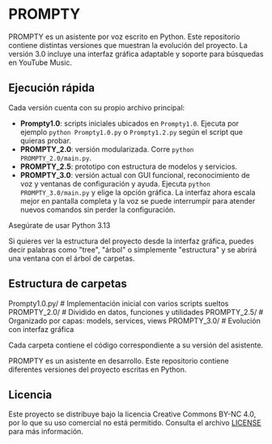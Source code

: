 # PROMPTY

PROMPTY es un asistente por voz escrito en Python. Este repositorio contiene distintas versiones que muestran la evolución del proyecto. La versión 3.0 incluye una interfaz gráfica adaptable y soporte para búsquedas en YouTube Music.

## Ejecución rápida

Cada versión cuenta con su propio archivo principal:

- **Prompty1.0**: scripts iniciales ubicados en `Prompty1.0`. Ejecuta por ejemplo `python Prompty1.0.py` o `Prompty1.2.py` según el script que quieras probar.
- **PROMPTY_2.0**: versión modularizada. Corre `python PROMPTY_2.0/main.py`.
- **PROMPTY_2.5**: prototipo con estructura de modelos y servicios.
- **PROMPTY_3.0**: versión actual con GUI funcional, reconocimiento de voz y ventanas de configuración y ayuda. Ejecuta `python PROMPTY_3.0/main.py` y elige la opción gráfica. La interfaz ahora escala mejor en pantalla completa y la voz se puede interrumpir para atender nuevos comandos sin perder la configuración.

Asegúrate de usar Python 3.13

Si quieres ver la estructura del proyecto desde la interfaz gráfica, puedes decir palabras como "tree", "árbol" o simplemente "estructura" y se abrirá una ventana con el árbol de carpetas.

## Estructura de carpetas
Prompty1.0.py/ # Implementación inicial con varios scripts sueltos
PROMPTY_2.0/ # Dividido en datos, funciones y utilidades
PROMPTY_2.5/ # Organizado por capas: models, services, views
PROMPTY_3.0/ # Evolución con interfaz gráfica

Cada carpeta contiene el código correspondiente a su versión del asistente.

PROMPTY es un asistente en desarrollo. Este repositorio contiene diferentes versiones del proyecto escritas en Python.

## Licencia

Este proyecto se distribuye bajo la licencia Creative Commons BY-NC 4.0, por lo que su uso comercial no está permitido. Consulta el archivo [LICENSE](LICENSE) para más información.
